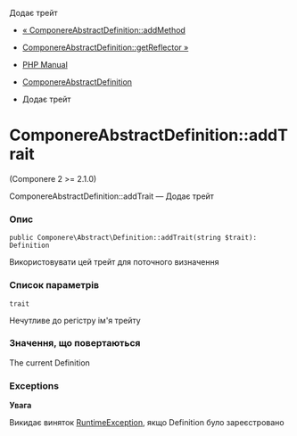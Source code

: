 Додає трейт

-   [« ComponereAbstractDefinition::addMethod](componere-abstract-definition.addmethod.html)
    
-   [ComponereAbstractDefinition::getReflector »](componere-abstract-definition.getreflector.html)
    
-   [PHP Manual](index.md)
    
-   [ComponereAbstractDefinition](class.componere-abstract-definition.html)
    
-   Додає трейт
    

# ComponereAbstractDefinition::addTrait

(Componere 2 >= 2.1.0)

ComponereAbstractDefinition::addTrait — Додає трейт

### Опис

```methodsynopsis
public Componere\Abstract\Definition::addTrait(string $trait): Definition
```

Використовувати цей трейт для поточного визначення

### Список параметрів

`trait`

Нечутливе до регістру ім'я трейту

### Значення, що повертаються

The current Definition

### Exceptions

**Увага**

Викидає виняток [RuntimeException](class.runtimeexception.md), якщо Definition було зареєстровано